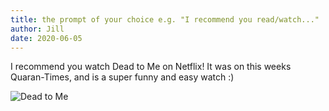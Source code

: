 ```yaml
---
title: the prompt of your choice e.g. "I recommend you read/watch..."
author: Jill
date: 2020-06-05
---
```


I recommend you watch Dead to Me on Netflix! It was on this weeks Quaran-Times, and is a super funny and easy watch :)

![Dead to Me](https://pyxis.nymag.com/v1/imgs/a6f/3a7/c2e6367b7e1525ab6a23cdfca21149a4b7-dead-to-me-season-2.rhorizontal.w700.jpg)
